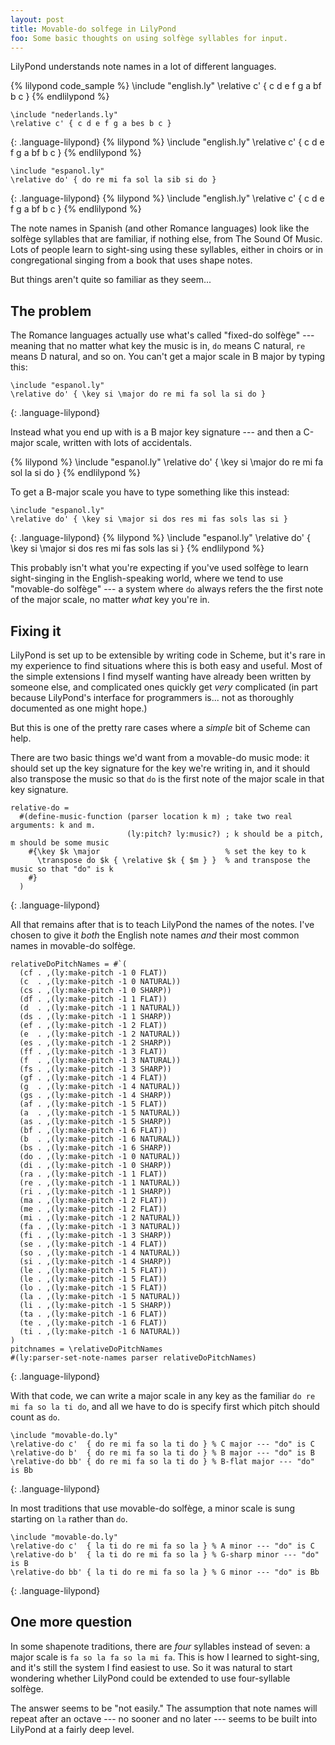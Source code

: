 ```yaml
---
layout: post
title: Movable-do solfege in LilyPond
foo: Some basic thoughts on using solfège syllables for input.
---
```


LilyPond understands note names in a lot of different languages.

{% lilypond code_sample %}
\include "english.ly"
\relative c' { c d e f g a bf b c }
{% endlilypond %}

~~~
\include "nederlands.ly"
\relative c' { c d e f g a bes b c }
~~~ 
{: .language-lilypond}
{% lilypond %}
\include "english.ly"
\relative c' { c d e f g a bf b c }
{% endlilypond %}

~~~
\include "espanol.ly"
\relative do' { do re mi fa sol la sib si do }
~~~ 
{: .language-lilypond}
{% lilypond %}
\include "english.ly"
\relative c' { c d e f g a bf b c }
{% endlilypond %}

The note names in Spanish (and other Romance languages) look like the solfège
syllables that are familiar, if nothing else, from The Sound Of Music. Lots of
people learn to sight-sing using these syllables, either in choirs or in
congregational singing from a book that uses shape notes.

But things aren't quite so familiar as they seem...

The problem
---

The Romance languages
actually use what's called "fixed-do solfège" --- meaning that no matter what
key the music is in, `do` means C natural, `re` means D natural, and so on. You
can't get a major scale in B major by typing this:

~~~
\include "espanol.ly"
\relative do' { \key si \major do re mi fa sol la si do }
~~~ 
{: .language-lilypond}

Instead what you end up with is a B major key signature --- and then a C-major
scale, written with lots of accidentals.

{% lilypond %}
\include "espanol.ly"
\relative do' { \key si \major do re mi fa sol la si do }
{% endlilypond %}

To get a B-major scale you have to type something like this instead:

~~~
\include "espanol.ly"
\relative do' { \key si \major si dos res mi fas sols las si }
~~~ 
{: .language-lilypond}
{% lilypond %}
\include "espanol.ly"
\relative do' { \key si \major si dos res mi fas sols las si }
{% endlilypond %}

This probably isn't what you're expecting if you've used solfège to learn sight-singing
in the English-speaking world, where we tend to use "movable-do solfège" --- a
system where `do` always refers the the first note of the major scale, no matter
*what* key you're in. 

Fixing it
---

LilyPond is set up to be extensible by writing code in Scheme, but it's rare in my
experience to find situations where this is both easy and useful. Most of the
simple extensions I find myself wanting have already been written by someone else,
and complicated ones quickly get *very* complicated (in part because LilyPond's interface
for programmers is... not as thoroughly documented as one might hope.)

But this is one of the pretty rare cases where a *simple* bit of Scheme can help.

There are two basic things we'd want from a movable-do music mode: it should set up
the key signature for the key we're writing in, and it should also transpose
the music so that `do` is the first note of the major scale in that key signature.

~~~
relative-do =
  #(define-music-function (parser location k m) ; take two real arguments: k and m.
                          (ly:pitch? ly:music?) ; k should be a pitch, m should be some music
    #{\key $k \major                            % set the key to k
      \transpose do $k { \relative $k { $m } }  % and transpose the music so that "do" is k
    #}
  )
~~~ 
{: .language-lilypond}

All that remains after that is to teach LilyPond the names of the notes. I've chosen
to give it *both* the English note names *and* their most common names in movable-do
solfège.

~~~
relativeDoPitchNames = #`(
  (cf . ,(ly:make-pitch -1 0 FLAT))
  (c  . ,(ly:make-pitch -1 0 NATURAL))
  (cs . ,(ly:make-pitch -1 0 SHARP))
  (df . ,(ly:make-pitch -1 1 FLAT))
  (d  . ,(ly:make-pitch -1 1 NATURAL))
  (ds . ,(ly:make-pitch -1 1 SHARP))
  (ef . ,(ly:make-pitch -1 2 FLAT))
  (e  . ,(ly:make-pitch -1 2 NATURAL))
  (es . ,(ly:make-pitch -1 2 SHARP))
  (ff . ,(ly:make-pitch -1 3 FLAT))
  (f  . ,(ly:make-pitch -1 3 NATURAL))
  (fs . ,(ly:make-pitch -1 3 SHARP))
  (gf . ,(ly:make-pitch -1 4 FLAT))
  (g  . ,(ly:make-pitch -1 4 NATURAL))
  (gs . ,(ly:make-pitch -1 4 SHARP))
  (af . ,(ly:make-pitch -1 5 FLAT))
  (a  . ,(ly:make-pitch -1 5 NATURAL))
  (as . ,(ly:make-pitch -1 5 SHARP))
  (bf . ,(ly:make-pitch -1 6 FLAT))
  (b  . ,(ly:make-pitch -1 6 NATURAL))
  (bs . ,(ly:make-pitch -1 6 SHARP))
  (do . ,(ly:make-pitch -1 0 NATURAL))
  (di . ,(ly:make-pitch -1 0 SHARP))
  (ra . ,(ly:make-pitch -1 1 FLAT))
  (re . ,(ly:make-pitch -1 1 NATURAL))
  (ri . ,(ly:make-pitch -1 1 SHARP))
  (ma . ,(ly:make-pitch -1 2 FLAT))
  (me . ,(ly:make-pitch -1 2 FLAT))
  (mi . ,(ly:make-pitch -1 2 NATURAL))
  (fa . ,(ly:make-pitch -1 3 NATURAL))
  (fi . ,(ly:make-pitch -1 3 SHARP))
  (se . ,(ly:make-pitch -1 4 FLAT))
  (so . ,(ly:make-pitch -1 4 NATURAL))
  (si . ,(ly:make-pitch -1 4 SHARP))
  (le . ,(ly:make-pitch -1 5 FLAT))
  (le . ,(ly:make-pitch -1 5 FLAT))
  (lo . ,(ly:make-pitch -1 5 FLAT))
  (la . ,(ly:make-pitch -1 5 NATURAL))
  (li . ,(ly:make-pitch -1 5 SHARP))
  (ta . ,(ly:make-pitch -1 6 FLAT))
  (te . ,(ly:make-pitch -1 6 FLAT))
  (ti . ,(ly:make-pitch -1 6 NATURAL))
)
pitchnames = \relativeDoPitchNames
#(ly:parser-set-note-names parser relativeDoPitchNames)
~~~ 
{: .language-lilypond}

With that code, we can write a major scale in any key as the familiar `do re mi
fa so la ti do`, and all we have to do is specify first which pitch should count as
`do`.

~~~
\include "movable-do.ly"
\relative-do c'  { do re mi fa so la ti do } % C major --- "do" is C
\relative-do b'  { do re mi fa so la ti do } % B major --- "do" is B
\relative-do bb' { do re mi fa so la ti do } % B-flat major --- "do" is Bb
~~~ 
{: .language-lilypond}

In most traditions that use movable-do solfège, a minor scale is sung starting on
`la` rather than `do`. 

~~~
\include "movable-do.ly"
\relative-do c'  { la ti do re mi fa so la } % A minor --- "do" is C
\relative-do b'  { la ti do re mi fa so la } % G-sharp minor --- "do" is B
\relative-do bb' { la ti do re mi fa so la } % G minor --- "do" is Bb
~~~ 
{: .language-lilypond}

One more question
---

In some shapenote traditions, there are *four* syllables instead of seven: a major
scale is `fa so la fa so la mi fa`. This is how I learned to sight-sing, and it's still
the system I find easiest to use. So it was natural to start wondering whether
LilyPond could be extended to use four-syllable solfège.

The answer seems to be "not easily." The assumption that note names will repeat
after an octave --- no sooner and no later --- seems to be built into LilyPond
at a fairly deep level. 


